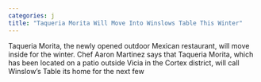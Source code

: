 ```yaml
---
categories: j
title: "Taqueria Morita Will Move Into Winslows Table This Winter"
---
```


      
      

      
         
 Taqueria Morita, the newly opened outdoor Mexican restaurant, will move inside for the winter. Chef Aaron Martinez says that Taqueria Morita, which has been located on a patio outside Vicia in the Cortex district, will call Winslow’s Table its home for the next few 